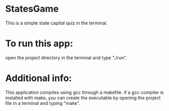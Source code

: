 # StatesGame
This is a simple state capital quiz in the terminal.

# To run this app:
open the project directory in the terminal and type
"./run".

# Additional info:
This application compiles using gcc through a makefile. 
if a gcc compiler is installed with make, you can create
the executable by opening the project file in a terminal 
and typing "make".

